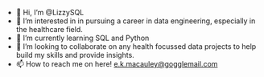 - 👋 Hi, I’m @LizzySQL
- 👀 I’m interested in in pursuing a career in data engineering, especially in the healthcare field.
- 🌱 I’m currently learning SQL and Python
- 💞️ I’m looking to collaborate on any health focussed data projects to help build my skills and provide insights.
- 📫 How to reach me on here! e.k.macauley@gogglemail.com

<!---
LizzySQL/LizzySQL is a ✨ special ✨ repository because its `README.md` (this file) appears on your GitHub profile.
You can click the Preview link to take a look at your changes.
--->
